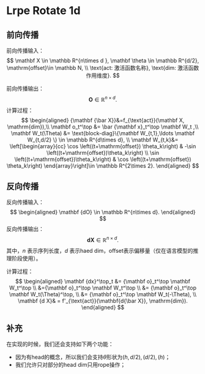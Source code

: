 
# Lrpe Rotate 1d

## 前向传播

前向传播输入：
$$
\mathbf X \in \mathbb R^{n\times d }, \mathbf \theta \in \mathbb R^{d/2},
\mathrm{offset}\in \mathbb N, \\
\text{act: 激活函数名称}, \text{dim: 激活函数作用维度}.
$$

前向传播输出：
$$
\mathbf O\in \mathbb R^{n\times d}.
$$
计算过程：
$$
\begin{aligned}
{\mathbf {\bar X}}&=f_{\text{act}}(\mathbf X, \mathrm{dim}),\\
\mathbf o_t^\top &=
\bar {\mathbf x}_t^\top \mathbf W_t ,\\
\mathbf W_t(\Theta) &= \text{block-diag}\{\mathbf W_{t,1},\ldots \mathbf W_{t,d/2} \} \in \mathbb R^{d\times d},  \\
\mathbf W_{t,k}&= \left[\begin{array}{cc}
\cos \left((t+\mathrm{offset}) \theta_k\right) & -\sin \left((t+\mathrm{offset})\theta_k\right) \\
\sin \left((t+\mathrm{offset})\theta_k\right) & \cos \left((t+\mathrm{offset}) \theta_k\right)
\end{array}\right]\in \mathbb R^{2\times 2}.
\end{aligned}
$$



## 反向传播

反向传播输入：
$$
\begin{aligned}
\mathbf {dO} \in \mathbb R^{n\times d}.
\end{aligned}
$$
反向传播输出：
$$
\mathbf {dX}\in \mathbb R^{n\times d}.
$$
其中，$n$ 表示序列长度，$d$ 表示haed dim，$\mathrm{offset}$表示偏移量（仅在语言模型的推理阶段使用）。

计算过程：
$$
\begin{aligned}
\mathbf {dx}^\top_t &=
 {\mathbf o}_t^\top \mathbf W_t^\top   \\
  &={\mathbf o}_t^\top \mathbf W_t^\top   \\
 &= {\mathbf o}_t^\top \mathbf W_t(\Theta)^\top,   \\
  &= {\mathbf o}_t^\top \mathbf W_t(-\Theta),   \\
\mathbf {d X}& = f'_{\text{act}}(\mathbf{d{\bar X}}, \mathrm{dim}).
\end{aligned}
$$



## 补充

在实现的时候，我们还会支持如下两个功能：

- 因为有head的概念，所以我们会支持$\theta$形状为$(h, d/2), (d/2),(h)$；
- 我们允许只对部分的head dim只用rope操作；
